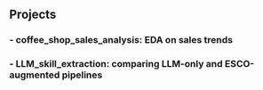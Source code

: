 ## Projects 
### - coffee_shop_sales_analysis: EDA on sales trends
### - LLM_skill_extraction: comparing LLM-only and ESCO-augmented pipelines

